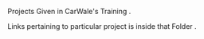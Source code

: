 Projects Given in CarWale's Training .

Links pertaining to particular project is inside that  Folder .
